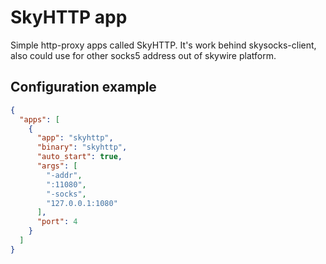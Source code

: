 # SkyHTTP app

Simple http-proxy apps called SkyHTTP. It's work behind skysocks-client, also could use for other socks5 address out of skywire platform.

## Configuration example

```json
{
  "apps": [
    {
      "app": "skyhttp",
      "binary": "skyhttp",
      "auto_start": true,
      "args": [
        "-addr",
        ":11080",
        "-socks",
        "127.0.0.1:1080"
      ],
      "port": 4
    }
  ]
}
```
